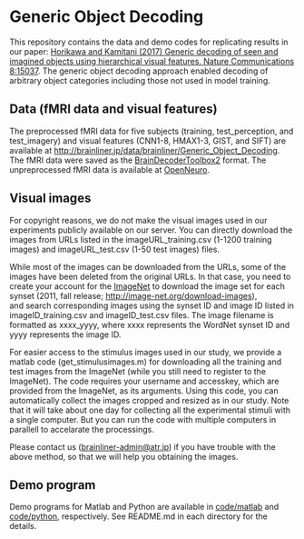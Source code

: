 # Generic Object Decoding

This repository contains the data and demo codes for replicating results in our paper: [Horikawa and Kamitani (2017) Generic decoding of seen and imagined objects using hierarchical visual features. Nature Communications 8:15037](https://www.nature.com/articles/ncomms15037).
The generic object decoding approach enabled decoding of arbitrary object categories including those not used in model training.

## Data (fMRI data and visual features)

The preprocessed fMRI data for five subjects (training, test_perception, and test_imagery) and visual features (CNN1-8, HMAX1-3, GIST, and SIFT) are available at <http://brainliner.jp/data/brainliner/Generic_Object_Decoding>.
The fMRI data were saved as the [BrainDecoderToolbox2](https://github.com/KamitaniLab/BrainDecoderToolbox2) format.
The unpreprocessed fMRI data is available at [OpenNeuro](https://openneuro.org/datasets/ds001246).

## Visual images

For copyright reasons, we do not make the visual images used in our experiments publicly available on our server. You can directly download the images from URLs listed in the imageURL_training.csv (1-1200 training images)  and imageURL_test.csv (1-50 test images) files.

While most of the images can be downloaded from the URLs, some of the images have been deleted from the original URLs. In that case, you need to create your account for the [ImageNet](http://image-net.org/index) to download the image set for each synset (2011, fall release; <http://image-net.org/download-images>), and search corresponding images using the synset ID and image ID listed in imageID_training.csv and imageID_test.csv files. The image filename is formatted as xxxx_yyyy, where xxxx represents the WordNet synset ID and yyyy represents the image ID.

For easier access to the stimulus images used in our study, we provide a matlab code (get_stimulusimages.m) for downloading all the training and test images from the ImageNet (while you still need to register to the ImageNet). The code requires your username and accesskey, which are provided from the ImageNet, as its arguments. Using this code, you can automatically collect the images cropped and resized as in our study. Note that it will take about one day for collecting all the experimental stimuli with a single computer. But you can run the code with multiple computers in parallell to accelarate the processings.

Please contact us (<brainliner-admin@atr.jp>) if you have trouble with the above method, so that we will help you obtaining the images. 

## Demo program

Demo programs for Matlab and Python are available in [code/matlab](code/matlab/) and [code/python](code/python), respectively.
See README.md in each directory for the details.
